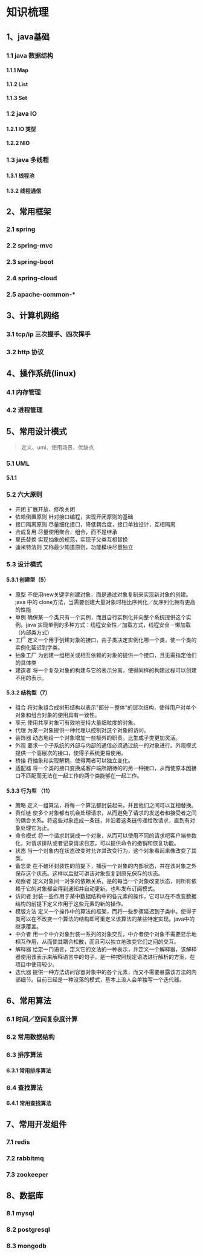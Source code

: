 # 知识梳理

## 1、java基础
### 1.1 java 数据结构
#### 1.1.1 Map
#### 1.1.2 List
#### 1.1.3 Set

### 1.2 java IO
#### 1.2.1 IO 类型
#### 1.2.2 NIO 

### 1.3 java 多线程
#### 1.3.1 线程池
#### 1.3.2 线程通信

## 2、常用框架
### 2.1 spring
### 2.2 spring-mvc
### 2.3 spring-boot
### 2.4 spring-cloud
### 2.5 apache-common-*

## 3、计算机网络
### 3.1 tcp/ip 三次握手、四次挥手
### 3.2 http 协议

## 4、操作系统(linux)
### 4.1 内存管理
### 4.2 进程管理

## 5、常用设计模式

> 定义、uml、使用场景、优缺点

### 5.1 UML 
#### 5.1.1 

### 5.2 六大原则
* 开闭 扩展开放、修改关闭
* 依赖倒置原则 针对接口编程，实现开闭原则的基础
* 接口隔离原则 尽量细化接口，降低耦合度，接口单独设计，互相隔离
* 合成复用 尽量使用聚合，组合，而不是继承
* 里氏替换 实现抽象的规范，实现子父类互相替换
* 迪米特法则 又称最少知道原则，功能模块尽量独立
 
### 5.3 设计模式 
#### 5.3.1 创建型（5）
* 原型 不使用new关键字创建对象，而是通过对象复制来实现新对象的创建。 java 中的 clone方法，当需要创建大量对象时相比序列化／反序列化拥有更高的性能
* 单例 确保某一个类只有一个实例，而且自行实例化并向整个系统提供这个实例。java 实现单例的多种方式：线程安全性／加载方式，线程安全－懒加载（内部类方式）
* 工厂 定义一个用于创建对象的接口，由子类决定实例化哪一个类，使一个类的实例化延迟到字类。
* 抽象工厂 为创建一组相关或相互依赖的对象的提供一个接口，且无需指定他们的具体类
* 建造者 将一个复杂对象的构建与它的表示分离，使得同样的构建过程可以创建不用的表示。

#### 5.3.2 结构型（7）
* 组合 将对象组合成树形结构以表示"部分－整体"的层次结构，使得用户对单个对象和组合对象的使用具有一致性。
* 享元 使用共享对象可有效地支持大量细粒度的对象。
* 代理 为某一对象提供一种代理以控制对这个对象的访问。
* 装饰器 动态地给一个对象增加一些额外的职责。比生成子类更加灵活。
* 外观 要求一个子系统的外部与内部的通信必须通过统一的对象进行。外观模式提供一个高层次的接口，使得子系统更易使用。
* 桥接 将抽象和实现解耦，使得两者可以独立变化。
* 适配器 将一个类的接口变换成客户端所期待的的另一种接口，从而使原本因接口不匹配而无法在一起工作的两个类能够在一起工作。

#### 5.3.3 行为型 （11）
* 策略 定义一组算法，将每一个算法都封装起来，并且他们之间可以互相替换。
* 责任链 使多个对象都有机会处理请求，从而避免了请求的发送者和接受者之间的耦合关系。将这些对象连成一条链，并沿着这条链传递给改请求，直到有对象处理它为止。
* 命令模式 将一个请求封装成一个对象，从而可以使用不同的请求吧客户端参数化，对请求排队或者记录请求日志，可以提供命令的撤销和恢复功能。
* 状态 当一个对象内在状态改变时允许其改变行为，这个对象看起来像改变了其类。
* 备忘录 在不破环封装性的前提下，捕获一个对象的内部状态，并在该对象之外保存这个状态。这样以后就可讲该对象恢复到原先保存的状态。
* 观察者 定义对象间一对多的依赖关系，是的每当一个对象改变状态，则所有依赖于它的对象都会得到通知并自动更新。也叫发布订阅模式。
* 访问者 封装一些作用于某中数据结构中的各元素的操作，它可以在不改变数据结构的前提下定义作用于这些元素的新的操作。
* 模版方法 定义一个操作中的算法的框架，而将一些步骤延迟到子类中。使得子类可以在不改变一个算法的结构即可重定义该算法的某些特定实现。java中的继承覆盖。
* 中介者 用一个中介对象封装一系列的对象交互，中介者使个对象不需要显示地相互作用，从而使其耦合松散，而且可以独立地改变它们之间的交互。
* 解释器 给定一门语言，定义它的文法的一种表示，并定义一个解释器，该解释器使用该表示来解释语言中的句子，是一种按照规定语法进行解析的方案，在项目中使用较少。
* 迭代器 提供一种方法访问容器对象中的各个元素，而又不需要暴露该方法的内部细节。目前已经是一种没落的模式，基本上没人会单独写一个迭代器。

## 6、常用算法
### 6.1 时间／空间复杂度计算
### 6.2 常用数据结构
### 6.3 排序算法
#### 6.3.1 常用排序算法
### 6.4 查找算法
#### 6.4.1 常用查找算法

## 7、常用开发组件
### 7.1 redis
### 7.2 rabbitmq
### 7.3 zookeeper

## 8、数据库
### 8.1 mysql
### 8.2 postgresql
### 8.3 mongodb